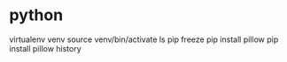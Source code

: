 # python

virtualenv venv
source venv/bin/activate
ls
pip freeze
pip install pillow
pip install pillow
history